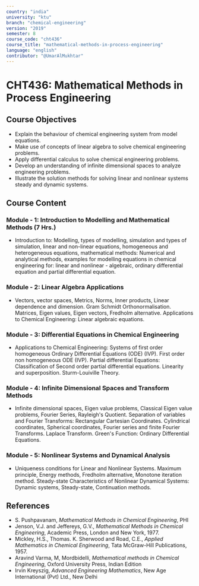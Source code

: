 ```yaml
---
country: "india"
university: "ktu"
branch: "chemical-engineering"
version: "2019"
semester: 8
course_code: "cht436"
course_title: "mathematical-methods-in-process-engineering"
language: "english"
contributor: "@UmarAlMukhtar"
---
```


# CHT436: Mathematical Methods in Process Engineering

## Course Objectives

- Explain the behaviour of chemical engineering system from model equations.
- Make use of concepts of linear algebra to solve chemical engineering problems.
- Apply differential calculus to solve chemical engineering problems.
- Develop an understanding of infinite dimensional spaces to analyze engineering problems.
- Illustrate the solution methods for solving linear and nonlinear systems steady and dynamic systems.

## Course Content

### Module - 1: Introduction to Modelling and Mathematical Methods (7 Hrs.)

- Introduction to: Modelling, types of modelling, simulation and types of simulation, linear and non-linear equations, homogeneous and heterogeneous equations, mathematical methods: Numerical and analytical methods, examples for modelling equations in chemical engineering for: linear and nonlinear - algebraic, ordinary differential equation and partial differential equation.

### Module - 2: Linear Algebra Applications

- Vectors, vector spaces, Metrics, Norms, Inner products, Linear dependence and dimension. Gram Schmidt Orthonormalisation. Matrices, Eigen values, Eigen vectors, Fredholm alternative. Applications to Chemical Engineering: Linear algebraic equations.

### Module - 3: Differential Equations in Chemical Engineering

- Applications to Chemical Engineering: Systems of first order homogeneous Ordinary Differential Equations (ODE) (IVP). First order non homogeneous ODE (IVP). Partial differential Equations: Classification of Second order partial differential equations. Linearity and superposition. Sturm-Louiville Theory.

### Module - 4: Infinite Dimensional Spaces and Transform Methods

- Infinite dimensional spaces, Eigen value problems, Classical Eigen value problems, Fourier Series, Rayleigh's Quotient. Separation of variables and Fourier Transforms: Rectangular Cartesian Coordinates. Cylindrical coordinates, Spherical coordinates, Fourier series and finite Fourier Transforms. Laplace Transform. Green's Function: Ordinary Differential Equations.

### Module - 5: Nonlinear Systems and Dynamical Analysis

- Uniqueness conditions for Linear and Nonlinear Systems. Maximum principle, Energy methods, Fredholm alternative, Monotone iteration method. Steady-state Characteristics of Nonlinear Dynamical Systems: Dynamic systems, Steady-state, Continuation methods.

## References

- S. Pushpavanam, _Mathematical Methods in Chemical Engineering_, PHI
- Jenson, V.J. and Jeffereys, G.V., _Mathematical Methods in Chemical Engineering_, Academic Press, London and New York, 1977.
- Mickley, H.S., Thomas. K. Sherwood and Road, C.E., _Applied Mathematics in Chemical Engineering_, Tata McGraw-Hill Publications, 1957.
- Aravind Varma, M, Mordbidelli, _Mathematical methods in Chemical Engineering_, Oxford University Press, Indian Edition
- Irvin Kreyszig, _Advanced Engineering Mathematics_, New Age International (Pvt) Ltd., New Delhi
